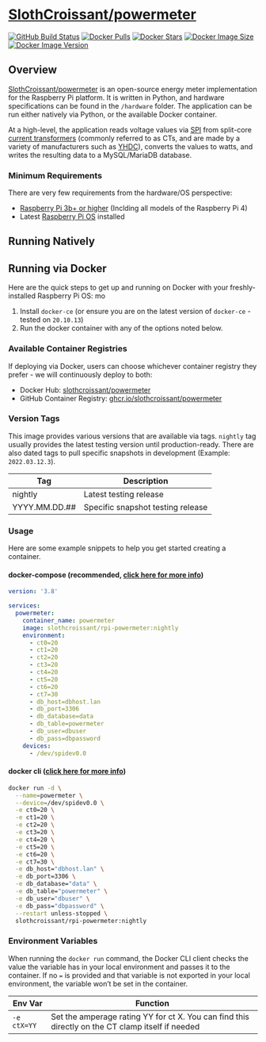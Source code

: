# [SlothCroissant/powermeter](https://github.com/SlothCroissant/powermeter)

[![GitHub Build Status](https://img.shields.io/github/workflow/status/slothcroissant/powermeter/Docker%20Image%20CI/nightly?style=for-the-badge)](https://github.com/SlothCroissant/powermeter/actions/workflows/docker_build.yml)
[![Docker Pulls](https://img.shields.io/docker/pulls/slothcroissant/rpi-powermeter?style=for-the-badge)](https://hub.docker.com/r/slothcroissant/rpi-powermeter)
[![Docker Stars](https://img.shields.io/docker/stars/slothcroissant/rpi-powermeter?style=for-the-badge)](https://hub.docker.com/r/slothcroissant/rpi-powermeter)
[![Docker Image Size](https://img.shields.io/docker/image-size/slothcroissant/rpi-powermeter?style=for-the-badge)](https://hub.docker.com/r/slothcroissant/rpi-powermeter)
[![Docker Image Version](https://img.shields.io/docker/v/slothcroissant/rpi-powermeter?sort=semver&style=for-the-badge)](https://hub.docker.com/r/slothcroissant/rpi-powermeter)

## Overview

[SlothCroissant/powermeter](https://github.com/SlothCroissant/powermeter) is an open-source energy meter implementation for the Raspberry Pi platform. It is written in Python, and hardware specifications can be found in the `/hardware` folder. The application can be run either natively via Python, or the available Docker container.

At a high-level, the application reads voltage values via [SPI](https://wikipedia.org/wiki/Serial_Peripheral_Interface) from split-core [current transformers](https://en.wikipedia.org/wiki/Current_transformer) (commonly referred to as CTs, and are made by a variety of manufacturers such as [YHDC](https://en.yhdc.com/product/SCT013-401.html)), converts the values to watts, and writes the resulting data to a MySQL/MariaDB database.

### Minimum Requirements

There are very few requirements from the hardware/OS perspective:

* [Raspberry Pi 3b+ or higher](https://www.raspberrypi.org/) (Inclding all models of the Raspberry Pi 4)
* Latest [Raspberry Pi OS](https://www.raspberrypi.com/software/) installed

## Running Natively


## Running via Docker

Here are the quick steps to get up and running on Docker with your freshly-installed Raspberry Pi OS:
mo
1. Install `docker-ce` (or ensure you are on the latest version of `docker-ce` - tested on `20.10.13`)
1. Run the docker container with any of the options noted below.

### Available Container Registries

If deploying via Docker, users can choose whichever container registry they prefer - we will continuously deploy to both:

* Docker Hub: [slothcroissant/powermeter]((https://hub.docker.com/r/slothcroissant/rpi-powermeter))
* GitHub Container Registry: [ghcr.io/slothcroissant/powermeter](https://github.com/SlothCroissant/powermeter/pkgs/container/rpi-powermeter)

### Version Tags

This image provides various versions that are available via tags. `nightly` tag usually provides the latest testing version until production-ready. There are also dated tags to pull specific snapshots in development (Example: `2022.03.12.3`).

| Tag | Description |
| ---- | --- |
| nightly | Latest testing release |
| YYYY.MM.DD.## | Specific snapshot testing release |

### Usage

Here are some example snippets to help you get started creating a container.

#### docker-compose (recommended, [click here for more info](https://docs.docker.com/compose/compose-file/compose-file-v3/))

```yaml
version: '3.8'

services:
  powermeter:
    container_name: powermeter
    image: slothcroissant/rpi-powermeter:nightly
    environment:
      - ct0=20
      - ct1=20
      - ct2=20
      - ct3=20
      - ct4=20
      - ct5=20
      - ct6=20
      - ct7=30
      - db_host=dbhost.lan
      - db_port=3306
      - db_database=data
      - db_table=powermeter
      - db_user=dbuser
      - db_pass=dbpassword
    devices:
      - /dev/spidev0.0
```

#### docker cli ([click here for more info](https://docs.docker.com/engine/reference/commandline/cli/))

```bash
docker run -d \
  --name=powermeter \
  --device=/dev/spidev0.0 \
  -e ct0=20 \
  -e ct1=20 \
  -e ct2=20 \
  -e ct3=20 \
  -e ct4=20 \
  -e ct5=20 \
  -e ct6=20 \
  -e ct7=30 \
  -e db_host="dbhost.lan" \
  -e db_port=3306 \
  -e db_database="data" \
  -e db_table="powermeter" \
  -e db_user="dbuser" \
  -e db_pass="dbpassword" \
  --restart unless-stopped \
  slothcroissant/rpi-powermeter:nightly
```

### Environment Variables

When running the `docker run` command, the Docker CLI client checks the value the variable has in your local environment and passes it to the container. If no `=` is provided and that variable is not exported in your local environment, the variable won’t be set in the container.

| Env Var | Function |
| ---- | --- |
| `-e ctX=YY` | Set the amperage rating YY for ct X. You can find this directly on the CT clamp itself if needed |
